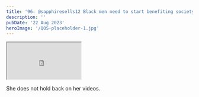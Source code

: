 ```yaml
---
title: '96. @sapphiresells12 Black men need to start benefiting society'
description: ''
pubDate: '22 Aug 2023'
heroImage: '/QOS-placeholder-1.jpg'
---
```

<iframe src="https://drive.google.com/file/d/1QI7embXfSgf3gbHe-cT2NvekBVJkcRt5/preview" width="200" height="100" allow="autoplay" allowfullscreen="allowfullscreen"></iframe>

She does not hold back on her videos.